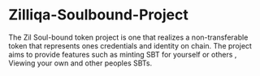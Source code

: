 # Zilliqa-Soulbound-Project
The Zil Soul-bound token project is one that realizes a non-transferable token that represents ones credentials and identity on chain. The project aims to provide features such as minting SBT for yourself or others , Viewing your own and other peoples SBTs.
